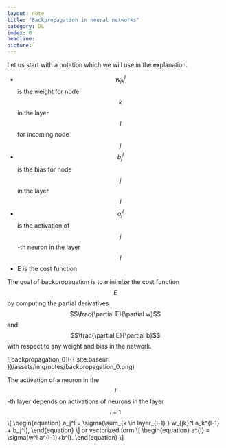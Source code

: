 ```yaml
---
layout: note
title: "Backpropagation in neural networks"
category: DL
index: 0
headline: 
picture: 
---
```


Let us start with a notation which we will use in the explanation.

- $$w_{jk}^l$$ is the weight for node $$k$$ in the layer $$l$$ for incoming node $$j$$
- $$b_j^l$$ is the bias for node $$j$$ in the layer $$l$$
- $$a_j^l$$ is the activation of $$j$$-th neuron in the layer $$l$$
- E is the cost function

The goal of backpropagation is to minimize the cost function $$E$$ by computing the partial derivatives 
$$\frac{\partial E}{\partial w}$$ and $$\frac{\partial E}{\partial b}$$ with respect to any weight and 
bias in the network.

![backpropagation_0]({{ site.baseurl }}/assets/img/notes/backpropagation_0.png)

The activation of a neuron in the $$l$$-th layer depends on activations of neurons in the layer $$l-1$$
\\[
\begin{equation}
a_j^l = \sigma(\sum_{k \in layer_{l-1} } w_{jk}^l a_k^{l-1} + b_j^l),
\end{equation}
\\]
or vectorized form
\\[
\begin{equation}
a^{l} = \sigma(w^l a^{l-1}+b^l).
\end{equation}
\\]

